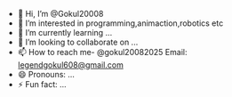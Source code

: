 - 👋 Hi, I’m @Gokul20008
- 👀 I’m interested in programming,animaction,robotics etc
- 🌱 I’m currently learning ...
- 💞️ I’m looking to collaborate on ...
- 📫 How to reach me- @gokul20082025 Email: legendgokul608@gmail.com
- 😄 Pronouns: ...
- ⚡ Fun fact: ...

<!---
Gokul20008/Gokul20008 is a ✨ special ✨ repository because its `README.md` (this file) appears on your GitHub profile.
You can click the Preview link to take a look at your changes.
--->
